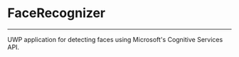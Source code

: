 # FaceRecognizer
----------------

UWP application for detecting faces using Microsoft's Cognitive Services API.
